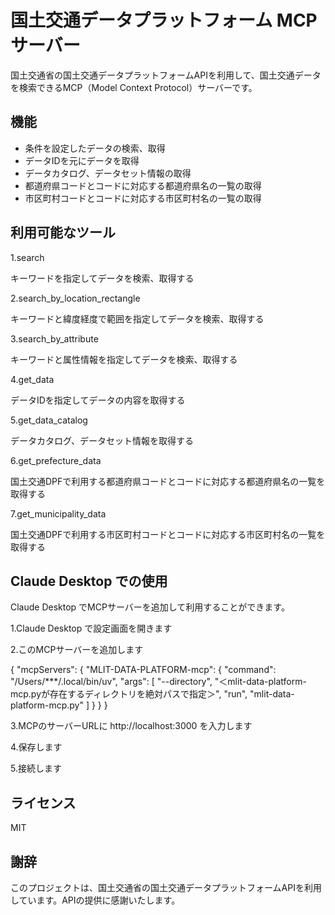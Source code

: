 # 国土交通データプラットフォーム MCP サーバー

国土交通省の国土交通データプラットフォームAPIを利用して、国土交通データを検索できるMCP（Model Context Protocol）サーバーです。

## 機能

- 条件を設定したデータの検索、取得
- データIDを元にデータを取得
- データカタログ、データセット情報の取得
- 都道府県コードとコードに対応する都道府県名の一覧の取得
- 市区町村コードとコードに対応する市区町村名の一覧の取得

## 利用可能なツール
1.search

キーワードを指定してデータを検索、取得する

2.search_by_location_rectangle

キーワードと緯度経度で範囲を指定してデータを検索、取得する

3.search_by_attribute

キーワードと属性情報を指定してデータを検索、取得する

4.get_data

 データIDを指定してデータの内容を取得する

5.get_data_catalog

データカタログ、データセット情報を取得する

6.get_prefecture_data

国土交通DPFで利用する都道府県コードとコードに対応する都道府県名の一覧を取得する

7.get_municipality_data

国土交通DPFで利用する市区町村コードとコードに対応する市区町村名の一覧を取得する

## Claude Desktop での使用

Claude Desktop でMCPサーバーを追加して利用することができます。

1.Claude Desktop で設定画面を開きます

2.このMCPサーバーを追加します

{
    "mcpServers": {
        "MLIT-DATA-PLATFORM-mcp": {
            "command": "/Users/***/.local/bin/uv",
            "args": [
                "--directory",
                "＜mlit-data-platform-mcp.pyが存在するディレクトリを絶対パスで指定＞",
                "run",
                "mlit-data-platform-mcp.py"
            ]
        }
    }
}

3.MCPのサーバーURLに http://localhost:3000 を入力します

4.保存します

5.接続します

## ライセンス

MIT

## 謝辞

このプロジェクトは、国土交通省の国土交通データプラットフォームAPIを利用しています。APIの提供に感謝いたします。
